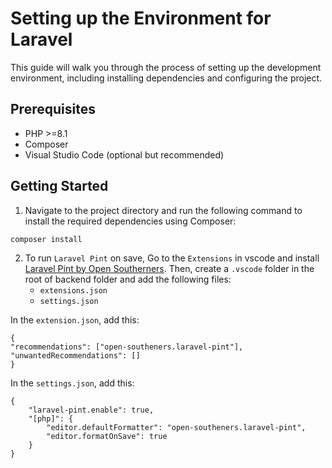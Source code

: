 # Setting up the Environment for Laravel

This guide will walk you through the process of setting up the development environment, including installing dependencies and configuring the project.

## Prerequisites

-   PHP >=8.1
-   Composer
-   Visual Studio Code (optional but recommended)

## Getting Started

1. Navigate to the project directory and run the following command to install the required dependencies using Composer:

```
composer install
```

2. To run `Laravel Pint` on save, Go to the `Extensions` in vscode and install [Laravel Pint by Open Southerners](https://marketplace.visualstudio.com/items?itemName=open-southeners.laravel-pint). Then, create a `.vscode` folder in the root of backend folder and add the following files:
    - `extensions.json`
    - `settings.json`

In the `extension.json`, add this:

```
{
"recommendations": ["open-southeners.laravel-pint"],
"unwantedRecommendations": []
}
```

In the `settings.json`, add this:

```
{
	"laravel-pint.enable": true,
	"[php]": {
		"editor.defaultFormatter": "open-southeners.laravel-pint",
		"editor.formatOnSave": true
	}
}
```
